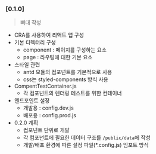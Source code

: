 ### [0.1.0]

> 뼈대 작성

- CRA를 사용하여 리액트 앱 구성
- 기본 디렉터리 구성
  - component : 페이지를 구성하는 요소
  - page : 라우팅에 대한 기본 요소
- 스타일 관련
  - antd 모듈의 컴포넌트를 기본적으로 사용
  - css는 styled-components 방식 사용
- CompentTestContainer.js
  - 각 컴포넌트의 렌더링 테스트를 위한 컨테이너
- 엔드포인트 설정
  - 개발용 : config.dev.js
  - 배포용 : config.prod.js
- 0.2.0 계획
  - 컴포넌트 단위로 개발
  - 각 컴포넌트에 필요한 데이터 구조를 `/public/data`에 작성
  - 개발/배포 환경에 따른 설정 파일(*.config.js) 임포트 방식